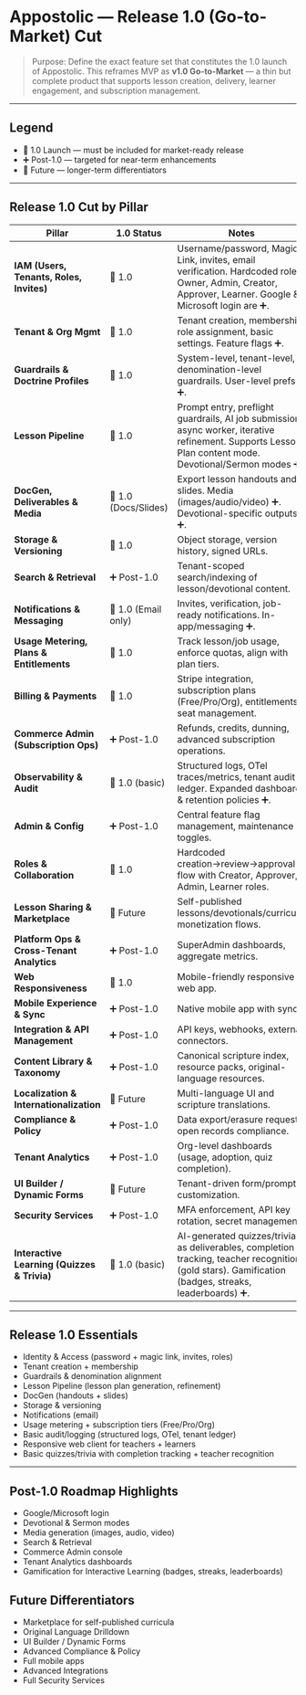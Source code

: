 # Appostolic — Release 1.0 (Go-to-Market) Cut

> Purpose: Define the exact feature set that constitutes the 1.0 launch of Appostolic. This reframes MVP as **v1.0 Go-to-Market** — a thin but complete product that supports lesson creation, delivery, learner engagement, and subscription management.

---

## Legend

- 🎯 1.0 Launch — must be included for market-ready release
- ➕ Post-1.0 — targeted for near-term enhancements
- 🔮 Future — longer-term differentiators

---

## Release 1.0 Cut by Pillar

| Pillar                                      | 1.0 Status           | Notes                                                                                                                                                     |
| ------------------------------------------- | -------------------- | --------------------------------------------------------------------------------------------------------------------------------------------------------- |
| **IAM (Users, Tenants, Roles, Invites)**    | 🎯 1.0               | Username/password, Magic Link, invites, email verification. Hardcoded roles: Owner, Admin, Creator, Approver, Learner. Google & Microsoft login are ➕.   |
| **Tenant & Org Mgmt**                       | 🎯 1.0               | Tenant creation, membership, role assignment, basic settings. Feature flags ➕.                                                                           |
| **Guardrails & Doctrine Profiles**          | 🎯 1.0               | System-level, tenant-level, denomination-level guardrails. User-level prefs ➕.                                                                           |
| **Lesson Pipeline**                         | 🎯 1.0               | Prompt entry, preflight guardrails, AI job submission, async worker, iterative refinement. Supports Lesson Plan content mode. Devotional/Sermon modes ➕. |
| **DocGen, Deliverables & Media**            | 🎯 1.0 (Docs/Slides) | Export lesson handouts and slides. Media (images/audio/video) ➕. Devotional-specific outputs ➕.                                                         |
| **Storage & Versioning**                    | 🎯 1.0               | Object storage, version history, signed URLs.                                                                                                             |
| **Search & Retrieval**                      | ➕ Post-1.0          | Tenant-scoped search/indexing of lesson/devotional content.                                                                                               |
| **Notifications & Messaging**               | 🎯 1.0 (Email only)  | Invites, verification, job-ready notifications. In-app/messaging ➕.                                                                                      |
| **Usage Metering, Plans & Entitlements**    | 🎯 1.0               | Track lesson/job usage, enforce quotas, align with plan tiers.                                                                                            |
| **Billing & Payments**                      | 🎯 1.0               | Stripe integration, subscription plans (Free/Pro/Org), entitlements, seat management.                                                                     |
| **Commerce Admin (Subscription Ops)**       | ➕ Post-1.0          | Refunds, credits, dunning, advanced subscription operations.                                                                                              |
| **Observability & Audit**                   | 🎯 1.0 (basic)       | Structured logs, OTel traces/metrics, tenant audit ledger. Expanded dashboards & retention policies ➕.                                                   |
| **Admin & Config**                          | ➕ Post-1.0          | Central feature flag management, maintenance toggles.                                                                                                     |
| **Roles & Collaboration**                   | 🎯 1.0               | Hardcoded creation→review→approval flow with Creator, Approver, Admin, Learner roles.                                                                     |
| **Lesson Sharing & Marketplace**            | 🔮 Future            | Self-published lessons/devotionals/curricula; monetization flows.                                                                                         |
| **Platform Ops & Cross-Tenant Analytics**   | ➕ Post-1.0          | SuperAdmin dashboards, aggregate metrics.                                                                                                                 |
| **Web Responsiveness**                      | 🎯 1.0               | Mobile-friendly responsive web app.                                                                                                                       |
| **Mobile Experience & Sync**                | ➕ Post-1.0          | Native mobile app with sync.                                                                                                                              |
| **Integration & API Management**            | ➕ Post-1.0          | API keys, webhooks, external connectors.                                                                                                                  |
| **Content Library & Taxonomy**              | ➕ Post-1.0          | Canonical scripture index, resource packs, original-language resources.                                                                                   |
| **Localization & Internationalization**     | 🔮 Future            | Multi-language UI and scripture translations.                                                                                                             |
| **Compliance & Policy**                     | ➕ Post-1.0          | Data export/erasure requests, open records compliance.                                                                                                    |
| **Tenant Analytics**                        | ➕ Post-1.0          | Org-level dashboards (usage, adoption, quiz completion).                                                                                                  |
| **UI Builder / Dynamic Forms**              | 🔮 Future            | Tenant-driven form/prompt customization.                                                                                                                  |
| **Security Services**                       | ➕ Post-1.0          | MFA enforcement, API key rotation, secret management.                                                                                                     |
| **Interactive Learning (Quizzes & Trivia)** | 🎯 1.0 (basic)       | AI-generated quizzes/trivia as deliverables, completion tracking, teacher recognition (gold stars). Gamification (badges, streaks, leaderboards) ➕.      |

---

## Release 1.0 Essentials

- Identity & Access (password + magic link, invites, roles)
- Tenant creation + membership
- Guardrails & denomination alignment
- Lesson Pipeline (lesson plan generation, refinement)
- DocGen (handouts + slides)
- Storage & versioning
- Notifications (email)
- Usage metering + subscription tiers (Free/Pro/Org)
- Basic audit/logging (structured logs, OTel, tenant ledger)
- Responsive web client for teachers + learners
- Basic quizzes/trivia with completion tracking + teacher recognition

---

## Post-1.0 Roadmap Highlights

- Google/Microsoft login
- Devotional & Sermon modes
- Media generation (images, audio, video)
- Search & Retrieval
- Commerce Admin console
- Tenant Analytics dashboards
- Gamification for Interactive Learning (badges, streaks, leaderboards)

## Future Differentiators

- Marketplace for self-published curricula
- Original Language Drilldown
- UI Builder / Dynamic Forms
- Advanced Compliance & Policy
- Full mobile apps
- Advanced Integrations
- Full Security Services
